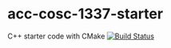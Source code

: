 # acc-cosc-1337-starter
C++ starter code with CMake 
[![Build Status](https://travis-ci.org/acc-cosc-1337-fall-2019/acc-cosc-1337-fall-2019-shanebrown20.svg?branch=master)](https://travis-ci.org/acc-cosc-1337-fall-2019/acc-cosc-1337-fall-2019-shanebrown20)
